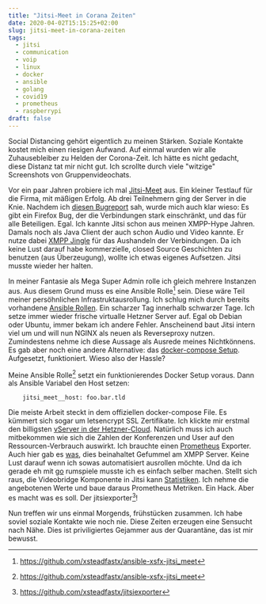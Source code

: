```yaml
---
title: "Jitsi-Meet in Corana Zeiten"
date: 2020-04-02T15:15:25+02:00
slug: jitsi-meet-in-corana-zeiten
tags:
  - jitsi
  - communication
  - voip
  - linux
  - docker
  - ansible
  - golang
  - covid19
  - prometheus
  - raspberrypi
draft: false
---
```


Social Distancing gehört eigentlich zu meinen Stärken. Soziale Kontakte kostet mich einen riesigen Aufwand. Auf einmal wurden wir alle Zuhausebleiber zu Helden der Corona-Zeit. Ich hätte es nicht gedacht, diese Distanz tat mir nicht gut. Ich scrollte durch viele "witzige" Screenshots von Gruppenvideochats.

Vor ein paar Jahren probiere ich mal [Jitsi-Meet](https://jitsi.org/) aus. Ein kleiner Testlauf für die Firma, mit mäßigen Erfolg. Ab drei Teilnehmern ging der Server in die Knie. Nachdem ich [diesen Bugreport](https://github.com/jitsi/jitsi-meet/issues/4758) sah, wurde mich auch klar wieso: Es gibt ein Firefox Bug, der die Verbindungen stark einschränkt, und das für alle Beteiligen. Egal. Ich kannte Jitsi schon aus meinen XMPP-Hype Jahren. Damals noch als Java Client der auch schon Audio und Video kannte. Er nutze dabei [XMPP Jingle](https://xmpp.org/extensions/xep-0166.html) für das Aushandeln der Verbindungen. Da ich keine Lust darauf habe kommerzielle, closed Source Geschichten zu benutzen (aus Überzeugung), wollte ich etwas eigenes Aufsetzen. Jitsi musste wieder her halten.

In meiner Fantasie als Mega Super Admin  rolle ich gleich mehrere Instanzen aus. Aus diesem Grund muss es eine Ansible Rolle[^1] sein. Diese wäre Teil meiner persöhnlichen Infrastruktausrollung. Ich schlug mich durch bereits vorhandene [Ansible Rollen](https://github.com/UdelaRInterior/ansible-role-jitsi-meet/issues/5). Ein scharzer Tag innerhalb schwarzer Tage. Ich setze immer wieder frische virtualle Hetzner Server auf. Egal ob Debian oder Ubuntu, immer bekam ich andere Fehler. Anscheinend baut Jitsi intern viel um und will nun NGINX als neuen als Reverseproxy nutzen. Zumindestens nehme ich diese Aussage als Ausrede meines Nichtkönnens. Es gab aber noch eine andere Alternative: das [docker-compose Setup](https://github.com/jitsi/docker-jitsi-meet). Aufgesetzt, funktioniert. Wieso also der Hassle?

Meine Ansible Rolle[^1] setzt ein funktionierendes Docker Setup voraus. Dann als Ansible Variabel den Host setzen:

        jitsi_meet__host: foo.bar.tld

Die meiste Arbeit steckt in dem offiziellen docker-compose File. Es kümmert sich sogar um letsencrypt SSL Zertifikate. Ich klickte mir erstmal den billigsten [vServer in der Hetzner-Cloud](https://www.hetzner.de/cloud). Natürlich muss ich auch mitbekommen wie sich die Zahlen der Konferenzen und User auf den Ressourcen-Verbrauch auswirkt. Ich brauchte einen [Prometheus](https://prometheus.io/) Exporter. Auch hier gab es [was](https://github.com/karrieretutor/jitsi-prom-exporter), dies beinahaltet Gefummel am XMPP Server. Keine Lust darauf wenn ich sowas automatisiert ausrollen möchte. Und da ich gerade eh mit [go](https://golang.org/) rumspiele musste ich es einfach selber machen. Stellt sich raus, die Videobridge Komponente in Jitsi kann [Statistiken](https://github.com/jitsi/jitsi-videobridge/blob/master/doc/statistics.md). Ich nehme die angebotenen Werte und baue daraus Prometheus Metriken. Ein Hack. Aber es macht was es soll. Der jitsiexporter[^2]!

Nun treffen wir uns einmal Morgends, frühstücken zusammen. Ich habe soviel soziale Kontakte wie noch nie. Diese Zeiten erzeugen eine Sensucht nach Nähe. Dies ist priviligiertes Gejammer aus der Quarantäne, das ist mir bewusst.

[^1]: https://github.com/xsteadfastx/ansible-xsfx-jitsi_meet
[^2]: https://github.com/xsteadfastx/jitsiexporter

